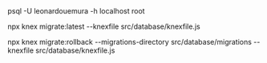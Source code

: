 ##
psql -U leonardouemura -h localhost
root


npx knex migrate:latest --knexfile src/database/knexfile.js

npx knex migrate:rollback --migrations-directory src/database/migrations --knexfile src/database/knexfile.js